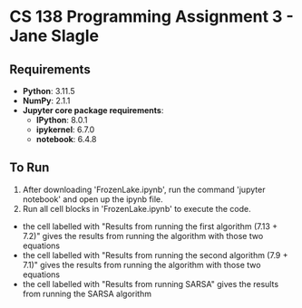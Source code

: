 # CS 138 Programming Assignment 3 - Jane Slagle

## Requirements
- **Python**: 3.11.5
- **NumPy**: 2.1.1
- **Jupyter core package requirements**:
  - **IPython**: 8.0.1
  - **ipykernel**: 6.7.0
  - **notebook**: 6.4.8

## To Run
1. After downloading 'FrozenLake.ipynb', run the command 'jupyter notebook' and open up the ipynb file.
2. Run all cell blocks in 'FrozenLake.ipynb' to execute the code.
  - the cell labelled with "Results from running the first algorithm (7.13 + 7.2)" gives the results from running the algorithm with those two equations
  - the cell labelled with "Results from running the second algorithm (7.9 + 7.1)" gives the results from running the algorithm with those two equations
  - the cell labelled with "Results from running SARSA" gives the results from running the SARSA algorithm
